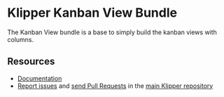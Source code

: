 Klipper Kanban View Bundle
==========================

The Kanban View bundle is a base to simply build the kanban views with columns.


Resources
---------

- [Documentation](https://doc.klipper.dev/bundles/kanban-view-bundle)
- [Report issues](https://github.com/klipperdev/klipper/issues)
  and [send Pull Requests](https://github.com/klipperdev/klipper/pulls)
  in the [main Klipper repository](https://github.com/klipperdev/klipper)
